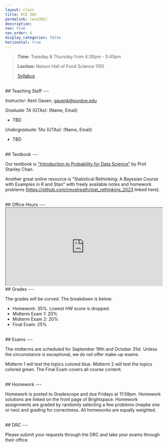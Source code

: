 ```yaml
---
layout: class
title: ECE 302
permalink: /ece302/
description:
nav: true
nav_order: 4
display_categories: false
horizontal: true
---
```




>**Time:** Tuesday & Thursday from 4:30pm - 5:45pm
>
>**Loction:** Nelson Hall of Food Science 1195
>
> [Syllabus](docs/syllabus_ece302_fall24.pdf)

<br>
## Teaching Staff
---


*Instructor*: Kent Gauen, gauenk@purdue.edu


*Graduate TA* (GTAs): (Name, Email)

- TBD


*Undergraduate TAs* (UTAs): (Name, Email)

- TBD


<br>
## Textbook
---


Our textbook is ["Introduction to Probability for Data Science"](https://probability4datascience.com/ ) by Prof. Stanley Chan.

Another great online resource is "Statistical Rethinking: A Bayesian Course with Examples in R and Stan" with freely available notes and homework problems [https://github.com/rmcelreath/stat_rethinking_2023 linked here].



<br>
## Office Hours
---


<iframe height=250 width="100%" src="https://docs.google.com/spreadsheets/d/e/2PACX-1vQv4QYyJxRmdi3N9SCH6l_LYf2_BnWKHkp-bu-JxvumZmZT2X2kUZlrCjax3LLHjjNJDf7Bujw_uT0w/pubhtml?gid=0&amp;single=true&amp;widget=true&amp;headers=false"></iframe>


<br>
## Grades
---


The grades will be curved. The breakdown is below:
- Homework: 35%. Lowest HW score is dropped.
- Midterm Exam 1: 20%
- Midterm Exam 2: 20%
- Final Exam: 25%

<br>
## Exams
---

The midterms are scheduled for September 19th and October 31st. Unless the circumstance is exceptional, we do not offer make-up exams.

Midterm 1 will test the topics colored blue. Midterm 2 will test the topics colored green. The Final Exam covers all course content.

<br>
## Homework
---

Homework is posted to Gradescope and due Fridays at 11:59pm. Homework solutions are linked on the front page of Brightspace. Homework assignments are graded by randomly selecting a few problems (maybe one or two) and grading for correctness. All homeworks are equally weighted.

<br>
## DRC
---


Please submit your requests through the DRC and take your exams through their office.





